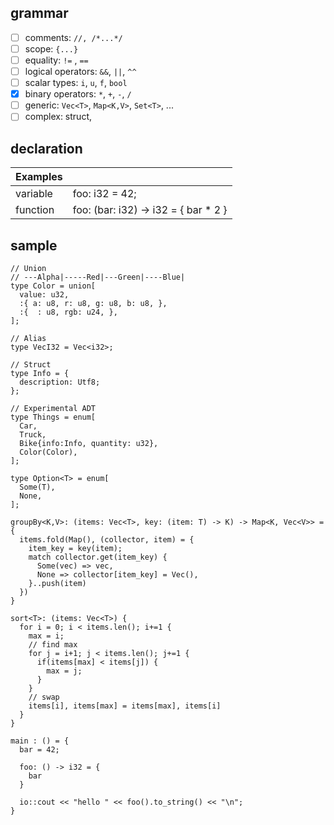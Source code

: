 ## grammar

- [ ] comments: `//, /*...*/`
- [ ] scope: `{...}`
- [ ] equality: `!=` , `==`
- [ ] logical operators: `&&`, `||`, `^^`
- [ ] scalar types: `i`, `u`, `f`, `bool`
- [x] binary operators: `*`, `+`, `-`, `/`
- [ ] generic: `Vec<T>`, `Map<K,V>`, `Set<T>`, ...
- [ ] complex: struct,

## declaration

| Examples |                                      |
| -------- | ------------------------------------ |
| variable | foo: i32 = 42;                       |
| function | foo: (bar: i32) -> i32 = { bar * 2 } |

## sample

```io
// Union
// ---Alpha|-----Red|---Green|----Blue|
type Color = union[
  value: u32,
  :{ a: u8, r: u8, g: u8, b: u8, },
  :{  : u8, rgb: u24, },
];

// Alias
type VecI32 = Vec<i32>;

// Struct
type Info = {  
  description: Utf8;
};

// Experimental ADT 
type Things = enum[
  Car,
  Truck,
  Bike{info:Info, quantity: u32},
  Color(Color),  
];

type Option<T> = enum[
  Some(T),
  None,
];

groupBy<K,V>: (items: Vec<T>, key: (item: T) -> K) -> Map<K, Vec<V>> = {
  items.fold(Map(), (collector, item) = {
    item_key = key(item);
    match collector.get(item_key) {
      Some(vec) => vec,              
      None => collector[item_key] = Vec(),
    }..push(item)
  })
}

sort<T>: (items: Vec<T>) {
  for i = 0; i < items.len(); i+=1 {
    max = i;
    // find max
    for j = i+1; j < items.len(); j+=1 {
      if(items[max] < items[j]) {
        max = j;
      }
    }
    // swap
    items[i], items[max] = items[max], items[i]
  }
}

main : () = {
  bar = 42;

  foo: () -> i32 = {
    bar
  }

  io::cout << "hello " << foo().to_string() << "\n";
}
```
